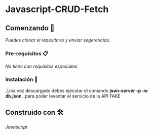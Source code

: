 # Javascript-CRUD-Fetch

## Comenzando 🚀

_Puedes clonar el repositorio y enviar segerencias._

### Pre-requisitos 📋

_No tiene con requisitos especiales_

### Instalación 🔧

_Una vez descargado debes ejecutar el comando __json-server -p -w db.json__ 
_para poder levantar el servicio de la API FAKE

## Construido con 🛠️

_Javascript_







